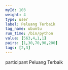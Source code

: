 ```yaml
---
myId: 103
weight: 4
type: user
label: Peluang Terbaik
tag_name: ubuntu
run_time: /bin/python
value: [563,4,1,1]
pairs: [1,30,70,90,200]
tags: [2,3]
---
```

participant Peluang Terbaik

